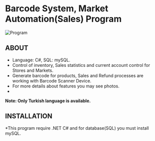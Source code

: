 # Barcode System, Market Automation(Sales) Program
![Program](1.jpg)


## ABOUT
- Language: C#, SQL: mySQL.
- Control of inventory, Sales statistics and current account control for Stores and Markets. 
- Generate barcode for products, Sales and Refund processes are working with Barcode Scanner Device. 
- For more details about features you may see photos.
- 
**Note: Only Turkish language is available.**

## INSTALLATION

*This program require .NET C# and for database(SQL) you must install mySQL.


